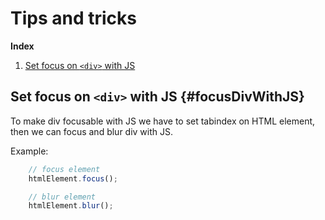 # Tips and tricks

**Index**

1. [Set focus on `<div>` with JS](#focusDivWithJS)

## Set focus on `<div>` with JS {#focusDivWithJS}

To make div focusable with JS we have to set tabindex on HTML element,
then we can focus and blur div with JS.

Example:

```js
    // focus element
    htmlElement.focus();

    // blur element
    htmlElement.blur();
```